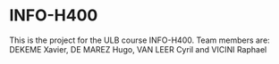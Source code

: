 # INFO-H400
This is the project for the ULB course INFO-H400. Team members are: DEKEME Xavier, DE MAREZ Hugo, VAN LEER Cyril and VICINI Raphael
